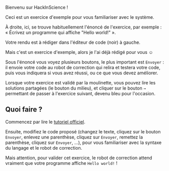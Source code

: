 Bienvenu sur HackInScience !

Ceci est un exercice d'exemple pour vous familiariser avec le système.

À droite, ici, se trouve habituellement l'énoncé de l'exercice, par
exemple : « Écrivez un programme qui affiche "Hello world!" ».

Votre rendu est à rédiger dans l'éditeur de code (noir) à gauche.

Mais c'est un exercice d'exemple, alors je l'ai déjà rédigé pour vous ☺

Sous l'énoncé vous voyez plusieurs boutons, le plus important est
 `Envoyer` : il envoie votre code au robot de correction qui relira et
 testera votre code, puis vous indiquera si vous avez réussi, ou ce
 que vous devez améliorer.

Lorsque votre exercice est validé par la moulinette, vous pouvez lire
les solutions partagées (le bouton du milieu), et cliquer sur le
bouton `→` permettant de passer à l'exercice suivant, devenu bleu pour
l'occasion.


## Quoi faire ?

Commencez par lire le [tutoriel officiel](https://docs.python.org/fr/3/tutorial/).

Ensuite, modifiez le code proposé (changez le texte, cliquez sur le
bouton `Envoyer`, enlevez une parenthèse, cliquez sur `Envoyer`,
remettez la parenthèse, cliquez sur `Envoyer`, ...), pour vous familiariser avec la syntaxe du langage et le robot de correction.

Mais attention, pour valider cet exercice, le robot de correction
attend vraiment que votre programme affiche `Hello world!` !
